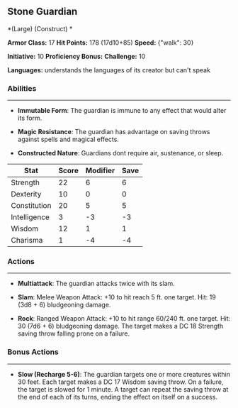 ## Stone Guardian
*(Large) (Construct) *

**Armor Class:** 17
**Hit Points:** 178 (17d10+85)
**Speed:** {"walk": 30}

**Initiative:** 10
**Proficiency Bonus:**
**Challenge:** 10

**Languages:** understands the languages of its creator but can't speak

### Abilities
 --- 
- **Immutable Form**: The guardian is immune to any effect that would alter its form.

- **Magic Resistance**: The guardian has advantage on saving throws against spells and magical effects.

- **Constructed Nature**: Guardians dont require air, sustenance, or sleep.



| Stat | Score | Modifier | Save |
| ---- | ---- | ---- | ---- |
| Strength | 22 | 6 | 6 |
| Dexterity | 10 | 0 | 0 |
| Constitution | 20 | 5 | 5 |
| Intelligence | 3 | -3 | -3 |
| Wisdom | 12 | 1 | 1 |
| Charisma | 1 | -4 | -4 |

### Actions
 --- 
- **Multiattack**: The guardian attacks twice with its slam.

- **Slam**: Melee Weapon Attack: +10 to hit  reach 5 ft.  one target. Hit: 19 (3d8 + 6) bludgeoning damage.

- **Rock**: Ranged Weapon Attack: +10 to hit  range 60/240 ft.  one target. Hit: 30 (7d6 + 6) bludgeoning damage. The target makes a DC 18 Strength saving throw  falling prone on a failure.

### Bonus Actions
 --- 
- **Slow (Recharge 5-6)**: The guardian targets one or more creatures within 30 feet. Each target makes a DC 17 Wisdom saving throw. On a failure, the target is slowed for 1 minute. A target can repeat the saving throw at the end of each of its turns, ending the effect on itself on a success.

